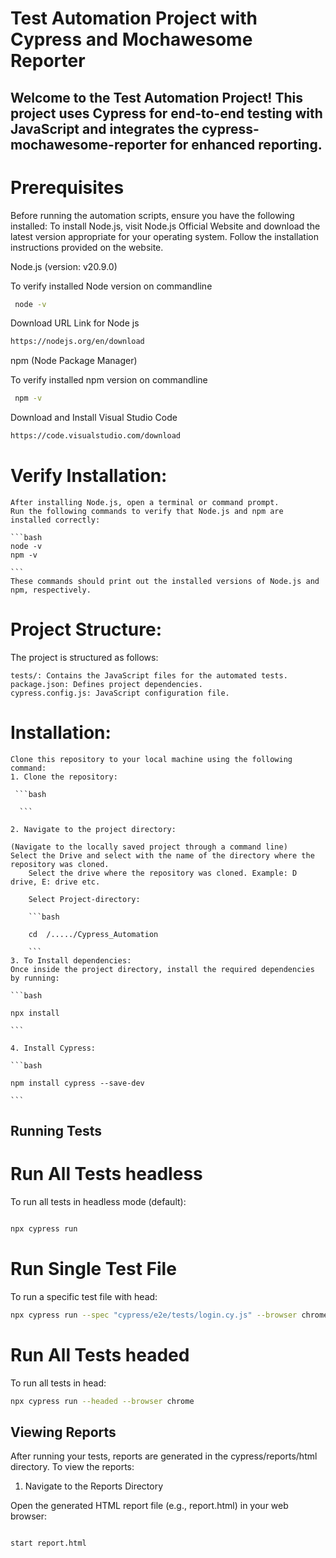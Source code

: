 # Test Automation Project with Cypress and Mochawesome Reporter

## Welcome to the Test Automation Project! This project uses Cypress for end-to-end testing with JavaScript and integrates the cypress-mochawesome-reporter for enhanced reporting.

# Prerequisites 

Before running the automation scripts, ensure you have the following installed:
To install Node.js, visit Node.js Official Website and download the latest version appropriate for your operating system. Follow the installation instructions provided on the website.

Node.js (version: v20.9.0)

To verify installed Node version on commandline

```bash
 node -v

```

Download URL Link for Node js

```bash
https://nodejs.org/en/download

```
npm (Node Package Manager)

To verify installed npm version on commandline

```bash
 npm -v

```

Download and Install Visual Studio Code

```bash
https://code.visualstudio.com/download

```

# Verify Installation:

    After installing Node.js, open a terminal or command prompt.
    Run the following commands to verify that Node.js and npm are installed correctly:

    ```bash
    node -v
    npm -v

    ```
    These commands should print out the installed versions of Node.js and npm, respectively.

# Project Structure:

The project is structured as follows:

    tests/: Contains the JavaScript files for the automated tests.
    package.json: Defines project dependencies.
    cypress.config.js: JavaScript configuration file.

# Installation:

    Clone this repository to your local machine using the following command:
    1. Clone the repository:

     ```bash

      ```

    2. Navigate to the project directory:

    (Navigate to the locally saved project through a command line)
    Select the Drive and select with the name of the directory where the repository was cloned.
        Select the drive where the repository was cloned. Example: D drive, E: drive etc.

        Select Project-directory:

        ```bash

        cd  /...../Cypress_Automation

        ```
    3. To Install dependencies:
    Once inside the project directory, install the required dependencies by running:

    ```bash

    npx install
     
    ```

    4. Install Cypress:

    ```bash

    npm install cypress --save-dev

    ```
    

## Running Tests

# Run All Tests headless

To run all tests in headless mode (default):

```bash

npx cypress run

```
   
# Run Single Test File
To run a specific test file with head:

```bash
npx cypress run --spec "cypress/e2e/tests/login.cy.js" --browser chrome --headed

```

# Run All Tests headed

To run all tests in head:

```bash
npx cypress run --headed --browser chrome

```

## Viewing Reports

After running your tests, reports are generated in the cypress/reports/html directory. To view the reports:

1. Navigate to the Reports Directory

Open the generated HTML report file (e.g., report.html) in your web browser:

```bash

start report.html

```